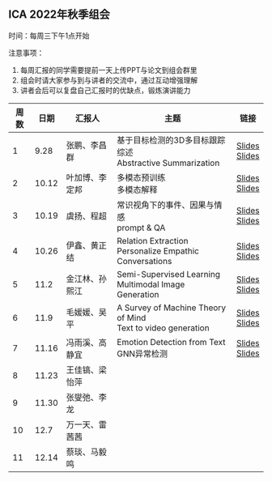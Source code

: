 ## ICA 2022年秋季组会

时间：每周三下午1点开始

注意事项：

1. 每周汇报的同学需要提前一天上传PPT与论文到组会群里
2. 组会时请大家参与到与讲者的交流中，通过互动增强理解
3. 讲者会后可以复盘自己汇报时的优缺点，锻炼演讲能力

| 周数 | 日期  | 汇报人         | 主题 | 链接 |
| -- | ----- | -------------- | ---- | ---- |
| 1 | 9.28  | 张鹏、李昌群   | 基于目标检测的3D多目标跟踪综述<br />Abstractive Summarization | [Slides](./week1/基于目标检测的3D多目标跟踪综述_张鹏.pdf)<br />[Slides](./week1/Abstractive_Summarization_李昌群.pdf) |
| 2 | 10.12 | 叶加博、李定邦 | 多模态预训练<br />多模态解释 | [Slides](./week2/多模态预训练2022.pdf)<br />[Slides](./week2/多模态解释.pdf) |
| 3 | 10.19 | 虞扬、程超     | 常识视角下的事件、因果与情感<br />prompt & QA | [Slides](./week3/常识视角下的事件、因果与情感.pdf)<br />[Slides](./week3/prompt_&_QA.pdf) |
| 4 | 10.26 | 伊鑫、黄正结   | Relation Extraction<br />Personalize Empathic Conversations | [Slides](./week4/relation_extraction.pdf)<br />[Slides](./week4/Personalize_empathic_conversations.pdf) |
| 5 | 11.2  | 金江林、孙熙江 | Semi-Supervised Learning<br />Multimodal Image Generation | [Slides](./week5/Semi-Supervised_Learning.pptx)<br />[Slides](./week5/Multimodal_Image_Generation.pdf) |
| 6 | 11.9  | 毛媛媛、吴平 | A Survey of Machine Theory of Mind<br />Text to video generation | [Slides](./week6/A_Survey_of_Machine_Theory_of_Mind_20221110200730.pdf)<br />[Slides](./week6/Text_to_video_generation.pdf) |
| 7 | 11.16 | 冯雨溪、高静宜 | Emotion Detection from Text<br />GNN异常检测 | [Slides](./week7/Emotion_Detection_from_Text.pdf)<br />[Slides](./week7/GNN异常检测.pptx) |
| 8 | 11.23 | 王佳镐、梁怡萍 |      |      |
| 9 | 11.30 | 张燮弛、李龙 |      |      |
| 10 | 12.7  | 万一天、雷茜茜 |      |      |
| 11 | 12.14 | 蔡琰、马毅鸣   |      |      |

